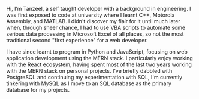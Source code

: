 Hi, I’m Tanzeel, a self taught developer with a background in engineering. I was first exposed to code at university where I learnt C++, Motorola Assembly, and MATLAB. I didn't discover my flair for it until much later when, through sheer chance, I had to use VBA scripts to automate some serious data processing in Microsoft Excel of all places, so not the most traditional second "first experience" for a web developer.

I have since learnt to program in Python and JavaScript, focusing on web application development using the MERN stack. I particularly enjoy working with the React ecosystem, having spent most of the last two years working with the MERN stack on personal projects. I've briefly dabbled with PostgreSQL and continuing my experimentation with SQL, I'm currently tinkering with MySQL as I move to an SQL database as the primary database for my projects.
